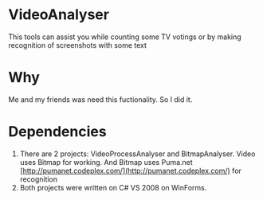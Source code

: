 # VideoAnalyser

This tools can assist you while counting some TV votings or by making recognition of screenshots with some text

# Why

Me and my friends was need this fuctionality. So I did it.

# Dependencies
1) There are 2 projects: VideoProcessAnalyser and BitmapAnalyser. Video uses Bitmap for working. And Bitmap uses Puma.net [http://pumanet.codeplex.com/](http://pumanet.codeplex.com/) for recognition
2) Both projects were written on C# VS 2008 on WinForms.